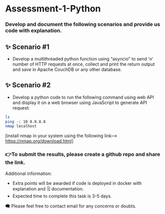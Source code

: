 # Assessment-1-Python
### Develop and document the following scenarios and provide us code with explanation.

## ✨ Scenario #1

- Develop a multithreaded python function using “asyncio” to send 'n' number of HTTP requests at once, collect and print the return output and save in Apache CouchDB or any other database.


## ✨ Scenario #2

- Develop a python code to run the following command using web API and display it on a web browser using JavaScript to generate API request:

```bash
ls
ping -c 10 8.8.8.8
nmap localhost
```

[install nmap in your system using the following link--> https://nmap.org/download.html]

### 👉To submit the results, please create a github repo and share the link.
Additional information:

- Extra points will be awarded if code is deployed in docker with explanation and 🗒️ documentation.
- Expected time to complete this task is 3-5 days.

🗨️ Please feel free to contact email for any concerns or doubts.
